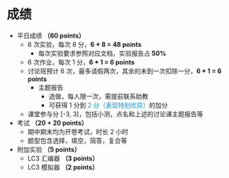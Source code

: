 # 成绩

- 平日成绩 **（60 points）**
  - 6 次实验，每次 8 分，**6 \* 8 = 48 points**
    - 每次实验要求参照对应文档，实验报告占 **50%**
  - 6 次作业，每次 1 分，**6 \* 1 = 6 points**
  - 讨论班预计 6 次，最多请假两次，其余的未到一次扣除一分，**6 \* 1 = 6 points**
    - 主题报告
      - 选做，每人限一次，需提前联系助教
      - 可获得 1 分到 <span style="color: #0095d9;">2 分（表现特别优异）</span>的加分
  - 课堂参与分 [-3, 3]，包括小测，点名和上述的讨论课主题报告等
- 考试 **（20 + 20 points）**
  - 期中期末均为开卷考试，时长 2 小时
  - 题型包含选择，填空，简答，复合等
- 附加实验 **（5 points）**
  - LC3 汇编器 **（3 points）**
  - LC3 模拟器 **（2 points）**
